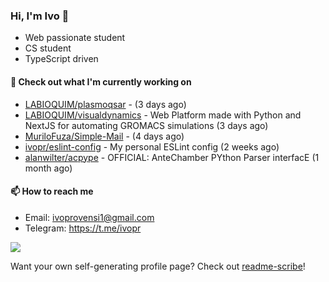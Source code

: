 ### Hi, I'm Ivo 👋

* Web passionate student
* CS student
* TypeScript driven

#### 👷 Check out what I'm currently working on

- [LABIOQUIM/plasmoqsar](https://github.com/LABIOQUIM/plasmoqsar) -  (3 days ago)
- [LABIOQUIM/visualdynamics](https://github.com/LABIOQUIM/visualdynamics) - Web Platform made with Python and NextJS for automating GROMACS simulations (3 days ago)
- [MuriloFuza/Simple-Mail](https://github.com/MuriloFuza/Simple-Mail) -  (4 days ago)
- [ivopr/eslint-config](https://github.com/ivopr/eslint-config) - My personal ESLint config (2 weeks ago)
- [alanwilter/acpype](https://github.com/alanwilter/acpype) - OFFICIAL: AnteChamber PYthon Parser interfacE (1 month ago)

#### 📫 How to reach me

- Email: [ivoprovensi1@gmail.com](mailto://ivoprovensi1@gmail.com)
- Telegram: https://t.me/ivopr

![](https://github-readme-stats.vercel.app/api/top-langs/?username=ivopr&langs_count=10&layout=compact&theme=react&hide_border=true&bg_color=0D1117&title_color=5ce1e6&icon_color=5ce1e6)

Want your own self-generating profile page? Check out [readme-scribe](https://github.com/muesli/readme-scribe)!
